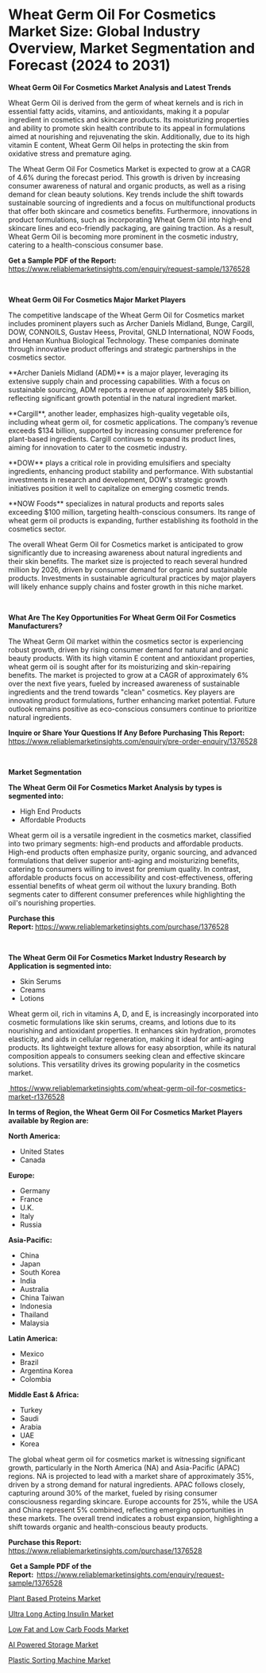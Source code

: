 <p><h1>Wheat Germ Oil For Cosmetics Market Size: Global Industry Overview, Market Segmentation and Forecast (2024 to 2031)</h1></p><p><strong>Wheat Germ Oil For Cosmetics Market Analysis and Latest Trends</strong></p>
<p><p>Wheat Germ Oil is derived from the germ of wheat kernels and is rich in essential fatty acids, vitamins, and antioxidants, making it a popular ingredient in cosmetics and skincare products. Its moisturizing properties and ability to promote skin health contribute to its appeal in formulations aimed at nourishing and rejuvenating the skin. Additionally, due to its high vitamin E content, Wheat Germ Oil helps in protecting the skin from oxidative stress and premature aging.</p><p>The Wheat Germ Oil For Cosmetics Market is expected to grow at a CAGR of 4.6% during the forecast period. This growth is driven by increasing consumer awareness of natural and organic products, as well as a rising demand for clean beauty solutions. Key trends include the shift towards sustainable sourcing of ingredients and a focus on multifunctional products that offer both skincare and cosmetics benefits. Furthermore, innovations in product formulations, such as incorporating Wheat Germ Oil into high-end skincare lines and eco-friendly packaging, are gaining traction. As a result, Wheat Germ Oil is becoming more prominent in the cosmetic industry, catering to a health-conscious consumer base.</p></p>
<p><strong>Get a Sample PDF of the Report:&nbsp;</strong> <a href="https://www.reliablemarketinsights.com/enquiry/request-sample/1376528?utm_campaign=1606&utm_medium=2&utm_source=Github&utm_content=ia&utm_term=23102024&utm_id=wheat-germ-oil-for-cosmetics">https://www.reliablemarketinsights.com/enquiry/request-sample/1376528</a></p>
<p>&nbsp;</p>
<p><strong>Wheat Germ Oil For Cosmetics Major Market Players</strong></p>
<p><p>The competitive landscape of the Wheat Germ Oil for Cosmetics market includes prominent players such as Archer Daniels Midland, Bunge, Cargill, DOW, CONNOILS, Gustav Heess, Provital, GNLD International, NOW Foods, and Henan Kunhua Biological Technology. These companies dominate through innovative product offerings and strategic partnerships in the cosmetics sector.</p><p>**Archer Daniels Midland (ADM)** is a major player, leveraging its extensive supply chain and processing capabilities. With a focus on sustainable sourcing, ADM reports a revenue of approximately $85 billion, reflecting significant growth potential in the natural ingredient market.</p><p>**Cargill**, another leader, emphasizes high-quality vegetable oils, including wheat germ oil, for cosmetic applications. The company’s revenue exceeds $134 billion, supported by increasing consumer preference for plant-based ingredients. Cargill continues to expand its product lines, aiming for innovation to cater to the cosmetic industry.</p><p>**DOW** plays a critical role in providing emulsifiers and specialty ingredients, enhancing product stability and performance. With substantial investments in research and development, DOW's strategic growth initiatives position it well to capitalize on emerging cosmetic trends.</p><p>**NOW Foods** specializes in natural products and reports sales exceeding $100 million, targeting health-conscious consumers. Its range of wheat germ oil products is expanding, further establishing its foothold in the cosmetics sector.</p><p>The overall Wheat Germ Oil for Cosmetics market is anticipated to grow significantly due to increasing awareness about natural ingredients and their skin benefits. The market size is projected to reach several hundred million by 2026, driven by consumer demand for organic and sustainable products. Investments in sustainable agricultural practices by major players will likely enhance supply chains and foster growth in this niche market.</p></p>
<p>&nbsp;</p>
<p><strong>What Are The Key Opportunities For Wheat Germ Oil For Cosmetics Manufacturers?</strong></p>
<p><p>The Wheat Germ Oil market within the cosmetics sector is experiencing robust growth, driven by rising consumer demand for natural and organic beauty products. With its high vitamin E content and antioxidant properties, wheat germ oil is sought after for its moisturizing and skin-repairing benefits. The market is projected to grow at a CAGR of approximately 6% over the next five years, fueled by increased awareness of sustainable ingredients and the trend towards "clean" cosmetics. Key players are innovating product formulations, further enhancing market potential. Future outlook remains positive as eco-conscious consumers continue to prioritize natural ingredients.</p></p>
<p><strong>Inquire or Share Your Questions If Any Before Purchasing This Report:</strong> <a href="https://www.reliablemarketinsights.com/enquiry/pre-order-enquiry/1376528?utm_campaign=1606&utm_medium=2&utm_source=Github&utm_content=ia&utm_term=23102024&utm_id=wheat-germ-oil-for-cosmetics">https://www.reliablemarketinsights.com/enquiry/pre-order-enquiry/1376528</a></p>
<p>&nbsp;</p>
<p><strong>Market Segmentation</strong></p>
<p><strong>The Wheat Germ Oil For Cosmetics Market Analysis by types is segmented into:</strong></p>
<p><ul><li>High End Products</li><li>Affordable Products</li></ul></p>
<p><p>Wheat germ oil is a versatile ingredient in the cosmetics market, classified into two primary segments: high-end products and affordable products. High-end products often emphasize purity, organic sourcing, and advanced formulations that deliver superior anti-aging and moisturizing benefits, catering to consumers willing to invest for premium quality. In contrast, affordable products focus on accessibility and cost-effectiveness, offering essential benefits of wheat germ oil without the luxury branding. Both segments cater to different consumer preferences while highlighting the oil's nourishing properties.</p></p>
<p><strong>Purchase this Report:&nbsp;</strong><a href="https://www.reliablemarketinsights.com/purchase/1376528?utm_campaign=1606&utm_medium=2&utm_source=Github&utm_content=ia&utm_term=23102024&utm_id=wheat-germ-oil-for-cosmetics">https://www.reliablemarketinsights.com/purchase/1376528</a></p>
<p>&nbsp;</p>
<p><strong>The Wheat Germ Oil For Cosmetics Market Industry Research by Application is segmented into:</strong></p>
<p><ul><li>Skin Serums</li><li>Creams</li><li>Lotions</li></ul></p>
<p><p>Wheat germ oil, rich in vitamins A, D, and E, is increasingly incorporated into cosmetic formulations like skin serums, creams, and lotions due to its nourishing and antioxidant properties. It enhances skin hydration, promotes elasticity, and aids in cellular regeneration, making it ideal for anti-aging products. Its lightweight texture allows for easy absorption, while its natural composition appeals to consumers seeking clean and effective skincare solutions. This versatility drives its growing popularity in the cosmetics market.</p></p>
<p><a href="https://www.reliablemarketinsights.com/wheat-germ-oil-for-cosmetics-market-r1376528?utm_campaign=1606&utm_medium=2&utm_source=Github&utm_content=ia&utm_term=23102024&utm_id=wheat-germ-oil-for-cosmetics">&nbsp;https://www.reliablemarketinsights.com/wheat-germ-oil-for-cosmetics-market-r1376528</a></p>
<p><strong>In terms of Region, the Wheat Germ Oil For Cosmetics Market Players available by Region are:</strong></p>
<p>
    <p> <strong> North America: </strong>
        <ul>
            <li>United States</li>
            <li>Canada</li>
        </ul>
        </p> 
    <p> <strong> Europe: </strong>
        <ul>
            <li>Germany</li>
            <li>France</li>
            <li>U.K.</li>
            <li>Italy</li>
            <li>Russia</li>
        </ul>
        </p> 
    <p> <strong> Asia-Pacific: </strong>
        <ul>
            <li>China</li>
            <li>Japan</li>
            <li>South Korea</li>
            <li>India</li>
            <li>Australia</li>
            <li>China Taiwan</li>
            <li>Indonesia</li>
            <li>Thailand</li>
            <li>Malaysia</li>
        </ul>
        </p> 
    <p> <strong> Latin America: </strong>
        <ul>
            <li>Mexico</li>
            <li>Brazil</li>
            <li>Argentina Korea</li>
            <li>Colombia</li>
        </ul>
        </p> 
    <p> <strong> Middle East & Africa: </strong>
        <ul>
            <li>Turkey</li>
            <li>Saudi</li>
            <li>Arabia</li>
            <li>UAE</li>
            <li>Korea</li>
        </ul>
    </p>
    </p>
<p><p>The global wheat germ oil for cosmetics market is witnessing significant growth, particularly in the North America (NA) and Asia-Pacific (APAC) regions. NA is projected to lead with a market share of approximately 35%, driven by a strong demand for natural ingredients. APAC follows closely, capturing around 30% of the market, fueled by rising consumer consciousness regarding skincare. Europe accounts for 25%, while the USA and China represent 5% combined, reflecting emerging opportunities in these markets. The overall trend indicates a robust expansion, highlighting a shift towards organic and health-conscious beauty products.</p></p>
<p><strong>Purchase this Report: </strong><a href="https://www.reliablemarketinsights.com/purchase/1376528?utm_campaign=1606&utm_medium=2&utm_source=Github&utm_content=ia&utm_term=23102024&utm_id=wheat-germ-oil-for-cosmetics">https://www.reliablemarketinsights.com/purchase/1376528</a></p>
<p>&nbsp;<strong>Get a Sample PDF of the Report:&nbsp;&nbsp;</strong><a href="https://www.reliablemarketinsights.com/enquiry/request-sample/1376528?utm_campaign=1606&utm_medium=2&utm_source=Github&utm_content=ia&utm_term=23102024&utm_id=wheat-germ-oil-for-cosmetics">https://www.reliablemarketinsights.com/enquiry/request-sample/1376528</a></p>
<p><strong></strong></p>
<p><p><a href="https://www.linkedin.com/pulse/plant-based-proteins-market-overview-global-trends-future-prospects-e4zpe?utm_campaign=1606&utm_medium=2&utm_source=Github&utm_content=ia&utm_term=23102024&utm_id=wheat-germ-oil-for-cosmetics">Plant Based Proteins Market</a></p><p><a href="https://www.linkedin.com/pulse/ultra-long-acting-insulin-market-opportunities-emerging-global-rf7qc?utm_campaign=1606&utm_medium=2&utm_source=Github&utm_content=ia&utm_term=23102024&utm_id=wheat-germ-oil-for-cosmetics">Ultra Long Acting Insulin Market</a></p><p><a href="https://www.linkedin.com/pulse/global-low-fat-carb-foods-market-focus-product-type-unflavoredflavoured-dn8se?utm_campaign=1606&utm_medium=2&utm_source=Github&utm_content=ia&utm_term=23102024&utm_id=wheat-germ-oil-for-cosmetics">Low Fat and Low Carb Foods Market</a></p><p><a href="https://www.linkedin.com/pulse/market-forecasting-change-global-ai-powered-storage-eufde?utm_campaign=1606&utm_medium=2&utm_source=Github&utm_content=ia&utm_term=23102024&utm_id=wheat-germ-oil-for-cosmetics">AI Powered Storage Market</a></p><p><a href="https://issuu.com/reportprime-2/docs/plastic-sorting-machine-market-size_3a974605a9940a?utm_campaign=1606&utm_medium=2&utm_source=Github&utm_content=ia&utm_term=23102024&utm_id=wheat-germ-oil-for-cosmetics">Plastic Sorting Machine Market</a></p></p>